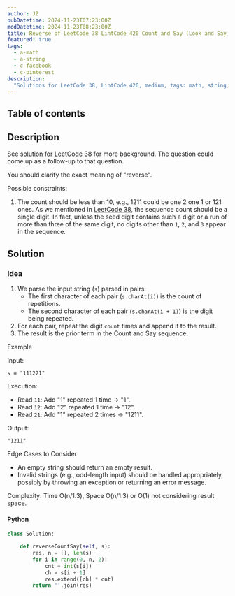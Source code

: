 ```yaml
---
author: JZ
pubDatetime: 2024-11-23T07:23:00Z
modDatetime: 2024-11-23T08:23:00Z
title: Reverse of LeetCode 38 LintCode 420 Count and Say (Look and Say)
featured: true
tags:
  - a-math
  - a-string
  - c-facebook
  - c-pinterest
description:
  "Solutions for LeetCode 38, LintCode 420, medium, tags: math, string, simulation, companies: facebook, pinterest."
---
```


## Table of contents

## Description

See [solution for LeetCode 38](../leet-0038-count-and-say/) for more background. The question could come up as a follow-up to that question.

You should clarify the exact meaning of "reverse".

Possible constraints:

1. The count should be less than 10, e.g., 1211 could be one 2 one 1 or 121 ones. As we mentioned in [LeetCode 38](../leet-0038-count-and-say/#background), the sequence count should be a single digit. In fact, unless the seed digit contains such a digit or a run of more than three of the same digit, no digits other than `1`, `2`, and `3` appear in the sequence.


## Solution

### Idea

1.  We parse the input string (`s`) parsed in pairs:
    -   The first character of each pair (`s.charAt(i)`) is the count of repetitions.
    -   The second character of each pair (`s.charAt(i + 1)`) is the digit being repeated.
2.  For each pair, repeat the digit `count` times and append it to the result.
3.  The result is the prior term in the Count and Say sequence.

Example

Input:

`s = "111221"`

Execution:

-   Read `11`: Add "1" repeated 1 time → "1".
-   Read `12`: Add "2" repeated 1 time → "12".
-   Read `21`: Add "1" repeated 2 times → "1211".

Output:

`"1211"`

Edge Cases to Consider

-   An empty string should return an empty result.
-   Invalid strings (e.g., odd-length input) should be handled appropriately, possibly by throwing an exception or returning an error message.

Complexity: Time O(n/1.3), Space O(n/1.3) or O(1) not considering result space.

#### Python

```python
class Solution:

    def reverseCountSay(self, s):
        res, n = [], len(s)
        for i in range(0, n, 2):
            cnt = int(s[i])
            ch = s[i + 1]
            res.extend([ch] * cnt)
        return ''.join(res)
```
